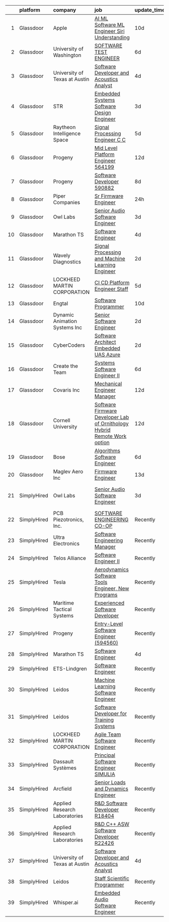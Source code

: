 

|    | platform    | company                        | job                                                                                                                                                                                                                                                                                                                                                                                                                                                                                                                                                                                                                                                                                                                                                                                                                                                                                                                                                                                                                                                                                                                                                                                                                                                                                                                                                                                                                                                    | update_time   | location                       |
|---:|:------------|:-------------------------------|:-------------------------------------------------------------------------------------------------------------------------------------------------------------------------------------------------------------------------------------------------------------------------------------------------------------------------------------------------------------------------------------------------------------------------------------------------------------------------------------------------------------------------------------------------------------------------------------------------------------------------------------------------------------------------------------------------------------------------------------------------------------------------------------------------------------------------------------------------------------------------------------------------------------------------------------------------------------------------------------------------------------------------------------------------------------------------------------------------------------------------------------------------------------------------------------------------------------------------------------------------------------------------------------------------------------------------------------------------------------------------------------------------------------------------------------------------------|:--------------|:-------------------------------|
|  1 | Glassdoor   | Apple                          | [AI ML   Software  ML  Engineer  Siri Understanding](https://www.glassdoor.com/partner/jobListing.htm?pos=102&ao=1110586&s=58&guid=00000183c0c3e61c95fcdbc4fa307a2a&src=GD_JOB_AD&t=SR&vt=w&cs=1_0abdb4bb&cb=1665386407731&jobListingId=1008170405429&cpc=BAEB662971763A76&jrtk=3-0-1gf0c7pieis1l801-1gf0c7pj1irln800-efa2d06a4c45605b--6NYlbfkN0BvKrLyj5gPmtZO9T8euul8TCxuuKNOtzRJOomxnwSEodTz2Bc-sPZlm1JPYWoVnTELi4DV3MHhxz3vKN37-QXncUYXY_tcre90WhxeoBRsHCYRLRXIu7J17H4Z4dw8T-us7pt0Al_SOIbNGFS-lWze-b0YjVb9z_tmR3NyudyI4IUzqErb-D793qxPDbSGk-z7w__3WQ7sw-mVwCRDnBfqFfv7eL_sfmtxaE0MsA0SGMkynO7PzmxZ3HPqbluQWt-nxsmZwVAQ8VXk16RGCw8h3-bpJiKXGq-ywy3w1YjlrGqrVgCtfTXN93sybjne-vMO0SP3jS-G4h8LuC4z6tL9vHpqeApUaeyIWQufIBr-T2-gbw78Cwdir_IASPyXxkbC1dFnG5QVG8jnGuvau32Ywh4tdKXxpxDSOQbBcCLkwOOO99Lubiy0C9_-NSxL-DYzZqoBhmGrCuKQ3Lll66If1BQ6N2fzIospon2gceLS1zrCzRtwUaCm3vQR-GzSfaP8areIFYr6YGHKE_DBsD1cQ0piAcXdTphUGt7jQlTAqIlvbiS4HdfefsybrJONktfuu0vu43PfIrSU4hckjnhCBv1o2XOohXfbacCqZ9QznymWxzMp0csI8RPNOJUTdsiwnYHhjKUHp7YgiIunz-I06wJWds3FcMEnDEzOKHkQM7mofKPZKDrjdu8GO-1hNIVpEJlibX71OUdSPmegOHHKXys40fTrfmkW_GOItbGnIqPb7dYSCrJqtw8uHddVTBt-nftkZhYaCUC3wQ5MqM0pOaf5r0FxNn_2y1ejShba7TqHoDqipk14DF4F34Q49RGvVeYojQrVtcJYI1DjzOo5tw8-hd46YV4M2B5qQu5KQwPx84iJI4jOj5xReBWK-hXm-kd-0c5-97KPt9l4ZPcEaj9ix-x30A1lrfBcB8UI6ZgR7AOABdS6utWOgbjnpdcvMs7YO5FmDCwzUDcgsAI79OdwEzQMkedPE5N7o0qdBsDfYJmDhAgIjoJlNyOcLeBfxkgclUR2-OFDFMZfKGLQWZpAAn1S3ds%3D) | 10d           | Cambridge, MA                  |
|  2 | Glassdoor   | University of Washington       | [SOFTWARE TEST ENGINEER](https://www.glassdoor.com/partner/jobListing.htm?pos=113&ao=1136043&s=58&guid=00000183c0c3e61c95fcdbc4fa307a2a&src=GD_JOB_AD&t=SR&vt=w&cs=1_c05ada43&cb=1665386407732&jobListingId=1008181744294&jrtk=3-0-1gf0c7pieis1l801-1gf0c7pj1irln800-4f9502871e81418b-)                                                                                                                                                                                                                                                                                                                                                                                                                                                                                                                                                                                                                                                                                                                                                                                                                                                                                                                                                                                                                                                                                                                                                                | 6d            | Seattle, WA                    |
|  3 | Glassdoor   | University of Texas at Austin  | [Software Developer and Acoustics Analyst](https://www.glassdoor.com/partner/jobListing.htm?pos=107&ao=1136043&s=58&guid=00000183c0c3e61c95fcdbc4fa307a2a&src=GD_JOB_AD&t=SR&vt=w&cs=1_2d43065c&cb=1665386407731&jobListingId=1008187538769&jrtk=3-0-1gf0c7pieis1l801-1gf0c7pj1irln800-43f34b3524efc540-)                                                                                                                                                                                                                                                                                                                                                                                                                                                                                                                                                                                                                                                                                                                                                                                                                                                                                                                                                                                                                                                                                                                                              | 4d            | Austin, TX                     |
|  4 | Glassdoor   | STR                            | [Embedded Systems Software Design Engineer](https://www.glassdoor.com/partner/jobListing.htm?pos=120&ao=1136043&s=58&guid=00000183c0c3e61c95fcdbc4fa307a2a&src=GD_JOB_AD&t=SR&vt=w&ea=1&cs=1_6ba42a41&cb=1665386407733&jobListingId=1008189894579&jrtk=3-0-1gf0c7pieis1l801-1gf0c7pj1irln800-b9ea59a4e244c9ae-)                                                                                                                                                                                                                                                                                                                                                                                                                                                                                                                                                                                                                                                                                                                                                                                                                                                                                                                                                                                                                                                                                                                                        | 3d            | Dayton, OH                     |
|  5 | Glassdoor   | Raytheon Intelligence   Space  | [Signal Processing Engineer  C C   ](https://www.glassdoor.com/partner/jobListing.htm?pos=119&ao=1136043&s=58&guid=00000183c0c3e61c95fcdbc4fa307a2a&src=GD_JOB_AD&t=SR&vt=w&cs=1_900d1b2f&cb=1665386407732&jobListingId=1008184636968&jrtk=3-0-1gf0c7pieis1l801-1gf0c7pj1irln800-3cb738847438d69e-)                                                                                                                                                                                                                                                                                                                                                                                                                                                                                                                                                                                                                                                                                                                                                                                                                                                                                                                                                                                                                                                                                                                                                    | 5d            | Middletown, RI                 |
|  6 | Glassdoor   | Progeny                        | [Mid Level Platform Engineer  564199 ](https://www.glassdoor.com/partner/jobListing.htm?pos=118&ao=1136043&s=58&guid=00000183c0c3e61c95fcdbc4fa307a2a&src=GD_JOB_AD&t=SR&vt=w&cs=1_85819d36&cb=1665386407732&jobListingId=1008166738068&jrtk=3-0-1gf0c7pieis1l801-1gf0c7pj1irln800-36f873a77d8c6e5e-)                                                                                                                                                                                                                                                                                                                                                                                                                                                                                                                                                                                                                                                                                                                                                                                                                                                                                                                                                                                                                                                                                                                                                  | 12d           | Manassas, VA                   |
|  7 | Glassdoor   | Progeny                        | [Software Developer  590882 ](https://www.glassdoor.com/partner/jobListing.htm?pos=108&ao=1136043&s=58&guid=00000183c0c3e61c95fcdbc4fa307a2a&src=GD_JOB_AD&t=SR&vt=w&cs=1_e08ceefe&cb=1665386407732&jobListingId=1008177474738&jrtk=3-0-1gf0c7pieis1l801-1gf0c7pj1irln800-24867eaf5dbf772d-)                                                                                                                                                                                                                                                                                                                                                                                                                                                                                                                                                                                                                                                                                                                                                                                                                                                                                                                                                                                                                                                                                                                                                           | 8d            | Canonsburg, PA                 |
|  8 | Glassdoor   | Piper Companies                | [Sr  Firmware Engineer](https://www.glassdoor.com/partner/jobListing.htm?pos=114&ao=1136043&s=58&guid=00000183c0c3e61c95fcdbc4fa307a2a&src=GD_JOB_AD&t=SR&vt=w&cs=1_81b777f3&cb=1665386407732&jobListingId=1008195633686&jrtk=3-0-1gf0c7pieis1l801-1gf0c7pj1irln800-f5af2fbe661bb0f0-)                                                                                                                                                                                                                                                                                                                                                                                                                                                                                                                                                                                                                                                                                                                                                                                                                                                                                                                                                                                                                                                                                                                                                                 | 24h           | San Diego, CA                  |
|  9 | Glassdoor   | Owl Labs                       | [Senior Audio Software Engineer](https://www.glassdoor.com/partner/jobListing.htm?pos=115&ao=1136043&s=58&guid=00000183c0c3e61c95fcdbc4fa307a2a&src=GD_JOB_AD&t=SR&vt=w&ea=1&cs=1_782af083&cb=1665386407732&jobListingId=1008189538495&jrtk=3-0-1gf0c7pieis1l801-1gf0c7pj1irln800-e485dae13018075a-)                                                                                                                                                                                                                                                                                                                                                                                                                                                                                                                                                                                                                                                                                                                                                                                                                                                                                                                                                                                                                                                                                                                                                   | 3d            | Boston, MA                     |
| 10 | Glassdoor   | Marathon TS                    | [Software Engineer](https://www.glassdoor.com/partner/jobListing.htm?pos=112&ao=1136043&s=58&guid=00000183c0c3e61c95fcdbc4fa307a2a&src=GD_JOB_AD&t=SR&vt=w&ea=1&cs=1_503f47b1&cb=1665386407732&jobListingId=1008186386196&jrtk=3-0-1gf0c7pieis1l801-1gf0c7pj1irln800-8802337e1bc062f4-)                                                                                                                                                                                                                                                                                                                                                                                                                                                                                                                                                                                                                                                                                                                                                                                                                                                                                                                                                                                                                                                                                                                                                                | 4d            | Fairfax, VA                    |
| 11 | Glassdoor   | Wavely Diagnostics             | [Signal Processing and Machine Learning Engineer](https://www.glassdoor.com/partner/jobListing.htm?pos=103&ao=1110586&s=58&guid=00000183c0c3e61c95fcdbc4fa307a2a&src=GD_JOB_AD&t=SR&vt=w&ea=1&cs=1_957d2ec5&cb=1665386407731&jobListingId=1008193144649&cpc=AF770993EC679D41&jrtk=3-0-1gf0c7pieis1l801-1gf0c7pj1irln800-820927414ffa346b--6NYlbfkN0AO-lx13pzomzdSppJUWL3QXsQT8oyFk4U4LWH8QC50CnAaWlsae1_czUAjvgCiIz9847dJOkGa9cquB0HzYQvHgYWYDtNCGhGRpsJBFnWfsXQo6huQtRxc9i5PEjq_rvLC4fwDakjpb-oucn9PZSt3rQ7vAYveCz2BuvxmJslcWTdtOZDl3Vbfq_RxFbsn-uDAyiSi7qkFQ-FnRRTNyZchmVtZm0D5u4eco5JnDO8JxeNWIvKeYq6lnThjl5XYwwI5MXmgsTjv4CwdlHHuivsSVrNrVmDKpGCzOFhCE7i7ZCxzD7fXp6sMojf3OWAagMYQ5-9BVaIAryTwKzSXy-zwaD_9HmBmyPcG4I3JNuktae2w8O5BSkowl_wV9Y27ZhlPudSq_1jgfDcRryIDQSCvgzA4qFwVbzQoJOMDJ3jV7BBdB2Oxtx_0oGl9snV3_G-pb8LVuSLofqtT9R3HquOzXUftxqJAjKQhrqRarCgvu5IiA3JnkxXYth2xic0AGESnDHh8EHjScM77gd24r7_2LyIeKxQ8zEAqy1GOPzrdEA%3D%3D)                                                                                                                                                                                                                                                                                                                                                                                                                                                                                                                 | 2d            | Seattle, WA                    |
| 12 | Glassdoor   | LOCKHEED MARTIN CORPORATION    | [CI CD Platform Engineer Staff](https://www.glassdoor.com/partner/jobListing.htm?pos=111&ao=1136043&s=58&guid=00000183c0c3e61c95fcdbc4fa307a2a&src=GD_JOB_AD&t=SR&vt=w&cs=1_367d0b79&cb=1665386407732&jobListingId=1008184795205&jrtk=3-0-1gf0c7pieis1l801-1gf0c7pj1irln800-e61874eab568c950-)                                                                                                                                                                                                                                                                                                                                                                                                                                                                                                                                                                                                                                                                                                                                                                                                                                                                                                                                                                                                                                                                                                                                                         | 5d            | Manassas, VA                   |
| 13 | Glassdoor   | Engtal                         | [Software Programmer](https://www.glassdoor.com/partner/jobListing.htm?pos=105&ao=1110586&s=58&guid=00000183c0c3e61c95fcdbc4fa307a2a&src=GD_JOB_AD&t=SR&vt=w&ea=1&cs=1_e2e67876&cb=1665386407731&jobListingId=1008171080983&cpc=2CAED5C921A5F994&jrtk=3-0-1gf0c7pieis1l801-1gf0c7pj1irln800-b51b348a8d77a6f1--6NYlbfkN0B7Z8t6fEMDh_BTkcJVPNJicKvZQEBTy5HSwyHa20ewqmyfWNXjNsfvmtdqiCQm-EzD4v61C0M3pS4O_WWnQzap9xdTPkEczGLXNus95fa2-MGyn88lc16JULZI2F_w7cJW5wi-C0mrguKo2auP5i88c85Df4fwsynpN4DSBUcxBGm7GnkHOj1F4RYKIzEMKpsAOQUK1y1MVYcG6UprV0nxMHFnMYDYme6pM3k-1PC_JTDG3V_M1WuVWWCRQOUMwtp5JGQ-uw6z5VdRarWk-Jn75VBgHoTkeHkLAD04H1i1nUD7HC_EB3ZVGS2EDwEMVFM0UzBdN4EYSDWRErhTynyQ29-g8CGQnUUC2Rg7CevT1OThqOy4-_wOrlV1g5QmrvqVntzRfASnL_OP94ie5w5X1PZ_gPY1Z5Yes0vZ8hyOkiYEjnBcOx1erB0YrRovUj2Jx_h3BwFvkzVGjItWR1HNhUDSMP8W9dckMdY9qgoHX6bb1MzGwDXJEz6mIGHNdUQrW1bh1Yy1PQ%3D%3D)                                                                                                                                                                                                                                                                                                                                                                                                                                                                                                                                                                             | 10d           | Bingham Farms, MI              |
| 14 | Glassdoor   | Dynamic Animation Systems  Inc | [Senior Software Engineer](https://www.glassdoor.com/partner/jobListing.htm?pos=101&ao=1110586&s=58&guid=00000183c0c3e61c95fcdbc4fa307a2a&src=GD_JOB_AD&t=SR&vt=w&ea=1&cs=1_81dfc865&cb=1665386407731&jobListingId=1008192222490&cpc=26137B373B4A29F6&jrtk=3-0-1gf0c7pieis1l801-1gf0c7pj1irln800-16bcf8825d3846e7--6NYlbfkN0CNayYzF1mBaI40OgT78t3Q2d9IxlwDzhsYR4HK7epYUXIBPpjmte8KQtXp5zdHzeN_EB_y-wXFE53KCGYA41abc_yIJXePItI64xEaFHUAxl3-MZ15jmdeBxyoIuXCuXVW4RRBnLtqcm-Ia1KwaBWSv7eu8CjL5erz65FPgr2fcHUrqvPSURCsQjb8jp6SpVpZn4z03LS-KAIJU95UF03h1RclhRWTYVWF3i81vK5GR6WHarVso23p7M5jg9IPn6mL3R5hmqT1PKWba4fbblC1Jm_OO1RgmAd-2DI8kWOZk50_x-JIku2IGLi-eFxij6dVFzX7Nq0rq0XavO1HENsl3JYIOjb6So7PLDMh9yC3QDZFocJ5BykKQ9CMhoPEjxfRBdwWKghpBJLd_JmIhrTUpuadFCj2t5JPCFj5pEQpPWkrSv5rCZP9RTu5POUrmdDw_aWxRbxshGid0SAOBKUB5kMiUelmaxB5LHhCvfNw6aLue0F8KMTchK20MtXK-veuuiQvhjc9EQ%3D%3D)                                                                                                                                                                                                                                                                                                                                                                                                                                                                                                                                                                        | 2d            | Bethesda, MD                   |
| 15 | Glassdoor   | CyberCoders                    | [Software Architect  Embedded UAS  Azure ](https://www.glassdoor.com/partner/jobListing.htm?pos=106&ao=1110586&s=58&guid=00000183c0c3e61c95fcdbc4fa307a2a&src=GD_JOB_AD&t=SR&vt=w&ea=1&cs=1_4b0e97da&cb=1665386407732&jobListingId=1008193291784&cpc=2CAED5C921A5F994&jrtk=3-0-1gf0c7pieis1l801-1gf0c7pj1irln800-df6295614d37b48d--6NYlbfkN0CpFJQzrgRR8WqXWK1qKKEqALWJw739KlKqr2H-MSI4eoBlI4EFrmor2FYZMP3muM3M7R2TWRzZ295ccteITKTn_3Q2yPYtC6bZtMAzq_gbHcdmS_r49TzGmnnrf2qlxZ79LwgqI6NgsjfCzZdeeEzSI_qlqSVuZdes7pK9FHorHZjz3l4IfE3CEWtkJ4Pl2iWJOoiFOd1KmKGdK0OdXkwV0vtU3-VABDEEq0ywBrGPFvv4w5UIcnopQcwWAcg198qMG1yopx8QNQILM-XxasQfwHeNm36448XW59suqMGBlHZ-O1AgI6HdiVzRwpxmb9z3NbDG4ligxri9-_FAAukRvl9VBWzTpJxLOeXRxUdr-dMMqohtFnYiTIWMTbeCu3OCLvND7TwhJL_9IETayHEaIEjyiuFehE442fSSHyLTKKicp9GkPH58ucpCvdwiE3RVipwZjgURy7qdtRzLElpg6VwgG5sRNiI9m_ZDwybV10lAgxoxKU7vlHP-zj4C3sNyZhioGcW8R1w7bHrm90VVfjV2AGjtoNFdgZ1e1wdaVXLC8UNgOhg4aNNgiGgjs2aET1u7e_tRnZrw8P5jUnM_6yZjvbnysW99YsSX9IHpuU30i4OzqdwY_lf4wWAof8Uhv_m09hteRRu9-5Awz6-d2uudR7BORpzM9BZhQM-Yw1ailhqFuXfUVdZfzOwcV5p8pqpxlW-zlqT_GKDe1JCEm33kbOqg2UZrWVQDQn0Xb4aRYfK_iAytQyne2tgveEhHgFMTfwZNX0sKLdPSgFWlJ13pCm0Z5fhkIUAVrPuSiarXmSFw7dy2HThOzHqnarKlsOStl43d8tnjzIDF23uU2uHi9H3qo9ClKXaNuwHfF3PPt39CPbFyd-fkigPeUqdokbCEB7f0AAstgbF97N4rXdgkcMeS1P0Wj9OG7CIGUIXNbsZ-KteD23iE9z-WXSivKOQ9XruUoptZC_3XP-npCGa3PAlZs80IHhZNGkBYy65pFN_w14aPs9PeyFM_MUEfXvxZ386f_vcwjSCiJbau)                    | 2d            | Cypress, CA                    |
| 16 | Glassdoor   | Create the Team                | [Systems Software Engineer II](https://www.glassdoor.com/partner/jobListing.htm?pos=104&ao=1110586&s=58&guid=00000183c0c3e61c95fcdbc4fa307a2a&src=GD_JOB_AD&t=SR&vt=w&ea=1&cs=1_2db2fe90&cb=1665386407731&jobListingId=1008182015091&cpc=FA84DF7EA1EC2398&jrtk=3-0-1gf0c7pieis1l801-1gf0c7pj1irln800-d364322e2deeab80--6NYlbfkN0BK9GXDcakwdiqmeo8o-2GvkYnmPkq7xevAHdeF_847qtZKsN7LQ_6DsntgkPCLbWVBHyYnyXZFZk-gJI1MCnNqI7ZKn_Sv-ymtOd7vjQdfZJbp4uAOXVVULwpBUMk9nKvQig4VFhHJLvG2LRQIWTKVt2sfNRvjbPrjHRIZHHtETFEPPu29R7SmFW4UdHHoyfEnzZs5F3juuHf6csEe6dsMI1NWdSUKMeqNjaCEwTSoYnoNTpYVmELmbJtAK8siwvQo5zjkd_wUy6cS3HVWL9LSYqA1O471WtULOXbgG9jXklNt4aDhrWTFCViNPVrBxMVGYvKbtTANFm6eF2RFYx1tr92aBVvR45cYBCN2N6ezPsCLXIZGOOcyAKja_pOl2tbBWhcGhDahgpsipnn4Xmiby7mT8M8aLCp6sd1mcVDUEDfHYf5AF2ali_OhrFej6hj1vhiWphorCAkvqULkF4uXkB2It1YoDLdlUdbbgf89dnXhSuGC9FBs)                                                                                                                                                                                                                                                                                                                                                                                                                                                                                                                                                                                                | 6d            | Sacramento, CA                 |
| 17 | Glassdoor   | Covaris  Inc                   | [Mechanical Engineer  Manager](https://www.glassdoor.com/partner/jobListing.htm?pos=117&ao=1136043&s=58&guid=00000183c0c3e61c95fcdbc4fa307a2a&src=GD_JOB_AD&t=SR&vt=w&ea=1&cs=1_12b8376f&cb=1665386407732&jobListingId=1008165749926&jrtk=3-0-1gf0c7pieis1l801-1gf0c7pj1irln800-83b84f7bd3acea72-)                                                                                                                                                                                                                                                                                                                                                                                                                                                                                                                                                                                                                                                                                                                                                                                                                                                                                                                                                                                                                                                                                                                                                     | 12d           | Woburn, MA                     |
| 18 | Glassdoor   | Cornell University             | [Software Firmware Developer   Lab of Ornithology  Hybrid Remote Work option ](https://www.glassdoor.com/partner/jobListing.htm?pos=110&ao=1136043&s=58&guid=00000183c0c3e61c95fcdbc4fa307a2a&src=GD_JOB_AD&t=SR&vt=w&cs=1_ce8cbc66&cb=1665386407732&jobListingId=1008166221020&jrtk=3-0-1gf0c7pieis1l801-1gf0c7pj1irln800-9ebeabb46f350a9d-)                                                                                                                                                                                                                                                                                                                                                                                                                                                                                                                                                                                                                                                                                                                                                                                                                                                                                                                                                                                                                                                                                                          | 12d           | Ithaca, NY                     |
| 19 | Glassdoor   | Bose                           | [Algorithms Software Engineer](https://www.glassdoor.com/partner/jobListing.htm?pos=109&ao=1136043&s=58&guid=00000183c0c3e61c95fcdbc4fa307a2a&src=GD_JOB_AD&t=SR&vt=w&cs=1_9d4d8c87&cb=1665386407732&jobListingId=1008181886468&jrtk=3-0-1gf0c7pieis1l801-1gf0c7pj1irln800-e60c7e97430c1f78-)                                                                                                                                                                                                                                                                                                                                                                                                                                                                                                                                                                                                                                                                                                                                                                                                                                                                                                                                                                                                                                                                                                                                                          | 6d            | Framingham, MA                 |
| 20 | Glassdoor   | Maglev Aero Inc                | [Firmware Engineer](https://www.glassdoor.com/partner/jobListing.htm?pos=116&ao=1136043&s=58&guid=00000183c0c3e61c95fcdbc4fa307a2a&src=GD_JOB_AD&t=SR&vt=w&ea=1&cs=1_c6dd78fa&cb=1665386407732&jobListingId=1008164317202&jrtk=3-0-1gf0c7pieis1l801-1gf0c7pj1irln800-7b0872439c1fc02d-)                                                                                                                                                                                                                                                                                                                                                                                                                                                                                                                                                                                                                                                                                                                                                                                                                                                                                                                                                                                                                                                                                                                                                                | 13d           | Boston, MA                     |
| 21 | SimplyHired | Owl Labs                       | [Senior Audio Software Engineer](https://www.simplyhired.com/job/PAvUPQy1Yhj4yP4nGV8wM1Viwdvq7fRyKf8clm9qYRYfK-oID1h83w?q=acoustic+developer)                                                                                                                                                                                                                                                                                                                                                                                                                                                                                                                                                                                                                                                                                                                                                                                                                                                                                                                                                                                                                                                                                                                                                                                                                                                                                                          | 3d            | San Francisco, CA +3 locations |
| 22 | SimplyHired | PCB Piezotronics, Inc.         | [SOFTWARE ENGINEERING CO-OP](https://www.simplyhired.com/job/l6Nph4iv8sCQAZoK6T0IR70nRUG5uZVP3gHFnSJ_rt0hLbBX_Z5Fsg?q=acoustic+developer)                                                                                                                                                                                                                                                                                                                                                                                                                                                                                                                                                                                                                                                                                                                                                                                                                                                                                                                                                                                                                                                                                                                                                                                                                                                                                                              | Recently      | Cincinnati, OH                 |
| 23 | SimplyHired | Ultra Electronics              | [Software Engineering Manager](https://www.simplyhired.com/job/qoTfBAenC1EJ_bUXUXOK6wo8xdKPXD7Hzw4RtsIbvad5F0eRnKSe9Q?q=acoustic+developer)                                                                                                                                                                                                                                                                                                                                                                                                                                                                                                                                                                                                                                                                                                                                                                                                                                                                                                                                                                                                                                                                                                                                                                                                                                                                                                            | Recently      | Chantilly, VA                  |
| 24 | SimplyHired | Telos Alliance                 | [Software Engineer II](https://www.simplyhired.com/job/kZV61agVwkyatDwMDME2qzHjMH0qxJ0TKghEY8Q5euA1eovU2CLQnQ?q=acoustic+developer)                                                                                                                                                                                                                                                                                                                                                                                                                                                                                                                                                                                                                                                                                                                                                                                                                                                                                                                                                                                                                                                                                                                                                                                                                                                                                                                    | Recently      | United States                  |
| 25 | SimplyHired | Tesla                          | [Aerodynamics Software Tools Engineer, New Programs](https://www.simplyhired.com/job/zO8gcthxFQqgNmwD9bdYUrhRy13Ovr3XTHhU0ibGJoZo7L7tcfLxOw?q=acoustic+developer)                                                                                                                                                                                                                                                                                                                                                                                                                                                                                                                                                                                                                                                                                                                                                                                                                                                                                                                                                                                                                                                                                                                                                                                                                                                                                      | Recently      | Hawthorne, CA                  |
| 26 | SimplyHired | Maritime Tactical Systems      | [Experienced Software Developer](https://www.simplyhired.com/job/SFCNgTCASRLyKqrC1ACVdKR7NKY2JFDNa9GteUJWZNaA6WLDTGtMyQ?q=acoustic+developer)                                                                                                                                                                                                                                                                                                                                                                                                                                                                                                                                                                                                                                                                                                                                                                                                                                                                                                                                                                                                                                                                                                                                                                                                                                                                                                          | Recently      | Melbourne, FL                  |
| 27 | SimplyHired | Progeny                        | [Entry-Level Software Engineer (594560)](https://www.simplyhired.com/job/hFZ0kpPt7g7aOxFzPksAH7fahgRzX61kk6-Gsyoh-O4nQt0YXf5-Tg?q=acoustic+developer)                                                                                                                                                                                                                                                                                                                                                                                                                                                                                                                                                                                                                                                                                                                                                                                                                                                                                                                                                                                                                                                                                                                                                                                                                                                                                                  | Recently      | Manassas, VA                   |
| 28 | SimplyHired | Marathon TS                    | [Software Engineer](https://www.simplyhired.com/job/VJyxUyozcO8bu5eQospre90deMn2nL9rklJT1zZ39gQ0dvXRQudebQ?q=acoustic+developer)                                                                                                                                                                                                                                                                                                                                                                                                                                                                                                                                                                                                                                                                                                                                                                                                                                                                                                                                                                                                                                                                                                                                                                                                                                                                                                                       | 4d            | Fairfax, VA                    |
| 29 | SimplyHired | ETS-Lindgren                   | [Software Engineer](https://www.simplyhired.com/job/0DvzK4vDC0cjijat_5Pscvz9fxnrKZc5m9wxp6UHXjtLouuWNQTCBw?q=acoustic+developer)                                                                                                                                                                                                                                                                                                                                                                                                                                                                                                                                                                                                                                                                                                                                                                                                                                                                                                                                                                                                                                                                                                                                                                                                                                                                                                                       | Recently      | Cedar Park, TX                 |
| 30 | SimplyHired | Leidos                         | [Machine Learning Software Engineer](https://www.simplyhired.com/job/1t5QMgO2_CCYrBm2DHqDmnaTEIwONdM9-czUZp_iYX5HnIe1WhsE-w?q=acoustic+developer)                                                                                                                                                                                                                                                                                                                                                                                                                                                                                                                                                                                                                                                                                                                                                                                                                                                                                                                                                                                                                                                                                                                                                                                                                                                                                                      | Recently      | Arlington, VA                  |
| 31 | SimplyHired | Leidos                         | [Software Developer for Training Systems](https://www.simplyhired.com/job/bkZMqLcMEW3WoKMF4vv5LTlDXVzHoXRsF35WIS_tZNhHme0iBV-Cow?q=acoustic+developer)                                                                                                                                                                                                                                                                                                                                                                                                                                                                                                                                                                                                                                                                                                                                                                                                                                                                                                                                                                                                                                                                                                                                                                                                                                                                                                 | Recently      | Bethesda, MD                   |
| 32 | SimplyHired | LOCKHEED MARTIN CORPORATION    | [Agile Team Software Engineer](https://www.simplyhired.com/job/Bb51HkQy-2su1GpzhGynACvjPLYE6Wvg9mIpxfLIaj4sC19YaDYgLg?q=acoustic+developer)                                                                                                                                                                                                                                                                                                                                                                                                                                                                                                                                                                                                                                                                                                                                                                                                                                                                                                                                                                                                                                                                                                                                                                                                                                                                                                            | Recently      | Manassas, VA                   |
| 33 | SimplyHired | Dassault Systèmes              | [Principal Software Engineer SIMULIA](https://www.simplyhired.com/job/EoyCNNBK4UDsF5Gx7YzyR7Q6olXn4fnrw8HCQt0MME2YG7Gjcx7NiA?q=acoustic+developer)                                                                                                                                                                                                                                                                                                                                                                                                                                                                                                                                                                                                                                                                                                                                                                                                                                                                                                                                                                                                                                                                                                                                                                                                                                                                                                     | Recently      | Waltham, MA                    |
| 34 | SimplyHired | Arcfield                       | [Senior Loads and Dynamics Engineer](https://www.simplyhired.com/job/ewmZjjE-VCt0grOFR0kFzm53GYDycXWhuhcTpAoa1ZYuSER0-kXQRg?q=acoustic+developer)                                                                                                                                                                                                                                                                                                                                                                                                                                                                                                                                                                                                                                                                                                                                                                                                                                                                                                                                                                                                                                                                                                                                                                                                                                                                                                      | Recently      | Brookpark, OH                  |
| 35 | SimplyHired | Applied Research Laboratories  | [R&D Software Developer R18404](https://www.simplyhired.com/job/iYsUoC4YVp2iNY6b_JtpfN9L4H2iAgnSxyEYjA8MjR38__eDQ3Tw0g?q=acoustic+developer)                                                                                                                                                                                                                                                                                                                                                                                                                                                                                                                                                                                                                                                                                                                                                                                                                                                                                                                                                                                                                                                                                                                                                                                                                                                                                                           | Recently      | Austin, TX                     |
| 36 | SimplyHired | Applied Research Laboratories  | [R&D C++ ASW Software Developer R22426](https://www.simplyhired.com/job/8XP0R6LMD2rgtoekPlVM5lv487R8RZr8mtW6j4w07LPhzUDNXm6zhQ?q=acoustic+developer)                                                                                                                                                                                                                                                                                                                                                                                                                                                                                                                                                                                                                                                                                                                                                                                                                                                                                                                                                                                                                                                                                                                                                                                                                                                                                                   | Recently      | Austin, TX                     |
| 37 | SimplyHired | University of Texas at Austin  | [Software Developer and Acoustics Analyst](https://www.simplyhired.com/job/CZo2I9R4EYhre7mJkkzVD8r5tgmB8AjYk1O6q7qKPUGTHKmT9GMB9A?q=acoustic+developer)                                                                                                                                                                                                                                                                                                                                                                                                                                                                                                                                                                                                                                                                                                                                                                                                                                                                                                                                                                                                                                                                                                                                                                                                                                                                                                | 4d            | Austin, TX                     |
| 38 | SimplyHired | Leidos                         | [Staff Scientific Programmer](https://www.simplyhired.com/job/GNbhlB7-Uc2eQlyNGjE87jjN9fhs_0AC_FMmdKmdJzhKOfWyK-2yuA?q=acoustic+developer)                                                                                                                                                                                                                                                                                                                                                                                                                                                                                                                                                                                                                                                                                                                                                                                                                                                                                                                                                                                                                                                                                                                                                                                                                                                                                                             | Recently      | Bethesda, MD                   |
| 39 | SimplyHired | Whisper.ai                     | [Embedded Audio Software Engineer](https://www.simplyhired.com/job/ZMTGSSKnJ3J72fSEwF45cg_M5Xxfc_s71G7wMj0GkivJRW1SXn0Liw?q=acoustic+developer)                                                                                                                                                                                                                                                                                                                                                                                                                                                                                                                                                                                                                                                                                                                                                                                                                                                                                                                                                                                                                                                                                                                                                                                                                                                                                                        | Recently      | San Francisco, CA              |